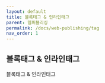 ```yaml
---
layout: default
title: 블록태그 & 인라인태그
parent: 웹퍼블리싱
permalink: /docs/web-publishing/tag
nav_order: 1
---
```


## **블록태그 & 인라인태그**

블록태그 & 인라인태그


### 
